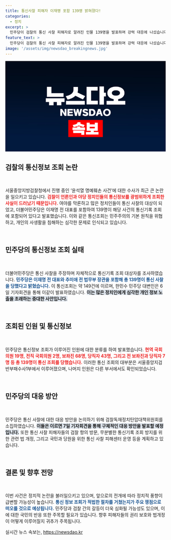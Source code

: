 ```yaml
---
title: 통신사찰 피해자 이재명 포함 139명 밝혀졌다!
categories:
  - 정치
excerpt: >
  민주당이 검찰의 통신 사찰 피해자로 알려진 인물 139명을 발표하며 강력 대응에 나섰습니다. 이재명 전 대표를 포함한 이들의 통신 기록 조회 건수는 149건에 달하며, 민주당은 기자회견을 통해 검찰 독재 정치에 맞서 싸울 계획입니다.
feature_text: >
  민주당이 검찰의 통신 사찰 피해자로 알려진 인물 139명을 발표하며 강력 대응에 나섰습니다. 이재명 전 대표를 포함한 이들의 통신 기록 조회 건수는 149건에 달하며, 민주당은 기자회견을 통해 검찰 독재 정치에 맞서 싸울 계획입니다.
image: '/assets/img/newsdao_breakingnews.jpg'
---
```


<p><img src="/assets/img/newsdao_breakingnews.jpg" alt="cryptoinkorea 속보" /></p>

<h2 data-ke-size="size26">검찰의 통신정보 조회 논란</h2>

<p data-ke-size="size16">&nbsp;</p>

<p>서울중앙지방검찰청에서 진행 중인 ‘윤석열 명예훼손 사건’에 대한 수사가 최근 큰 논란을 일으키고 있습니다. <b><span style="color: #ee2323;">검찰이 언론인과 야당 정치인들의 통신정보를 광범위하게 조회한 사실이 드러났기 때문입니다.</span></b> 여야를 막론하고 많은 정치인들이 통신 사찰의 대상이 되었고, 더불어민주당은 이재명 전 대표를 포함하여 139명이 해당 사건의 통신기록 조회에 포함되어 있다고 발표했습니다. 이와 같은 통신조회는 민주주의의 기본 원칙을 위협하고, 개인의 사생활을 침해하는 심각한 문제로 인식되고 있습니다.</p>

<p data-ke-size="size16">&nbsp;</p>

<h2 data-ke-size="size26">민주당의 통신정보 조회 실태</h2>

<p data-ke-size="size16">&nbsp;</p>

<p>더불어민주당은 통신 사찰을 주장하며 자체적으로 통신기록 조회 대상자를 조사하였습니다. <b><span style="color: #1a5490;">민주당은 이재명 전 대표와 추미애 전 법무부 장관을 포함해 총 139명이 통신 사찰을 당했다고 밝혔습니다.</span></b> 이 통신조회는 약 149건에 이르며, 한민수 민주당 대변인은 6일 기자회견을 통해 이같이 발표하였습니다. <b><span style="background-color: #21538527;">이는 많은 정치인에게 심각한 개인 정보 노출을 초래하는 중대한 사안입니다.</span></b></p>

<p data-ke-size="size16">&nbsp;</p>

<h2 data-ke-size="size26">조회된 인원 및 통신정보</h2>

<p data-ke-size="size16">&nbsp;</p>

<p>민주당은 통신정보 조회가 이루어진 인원에 대한 분류를 하여 발표했습니다. <b><span style="color: #ee2323;">현역 국회의원 19명, 전직 국회의원 2명, 보좌진 68명, 당직자 43명, 그리고 전 보좌진과 당직자 7명 등 총 139명이 통신 조회를 당했습니다.</span></b> 이러한 통신 조회의 대부분은 서울중앙지검 반부패수사1부에서 이루어졌으며, 나머지 인원은 다른 부서에서도 확인되었습니다.</p>

<p data-ke-size="size16">&nbsp;</p>

<h2 data-ke-size="size26">민주당의 대응 방안</h2>

<p data-ke-size="size16">&nbsp;</p>

<p>민주당은 통신 사찰에 대한 대응 방안을 논의하기 위해 검찰독재정치탄압대책위원회를 소집하였습니다. <b><span style="background-color: #21538527;">이들은 이르면 7일 기자회견을 통해 구체적인 대응 방안을 발표할 예정입니다.</span></b> 또한 통신 사찰 피해자들의 검찰 항의 방문, 무분별한 통신기록 조회 방지를 위한 관련 법 개정, 그리고 국민과 당원을 위한 통신 사찰 피해센터 운영 등을 계획하고 있습니다.</p>

<p data-ke-size="size16">&nbsp;</p>

<h2 data-ke-size="size26">결론 및 향후 전망</h2>

<p data-ke-size="size16">&nbsp;</p>

<p>이번 사건은 정치적 논란을 불러일으키고 있으며, 앞으로의 전개에 따라 정치적 풍향이 급변할 가능성이 높습니다. <b><span style="color: #1a5490;">통신 정보 조회가 적법한 절차를 거쳤는지가 주요 쟁점으로 떠오를 것으로 예상됩니다.</span></b> 민주당과 검찰 간의 갈등이 더욱 심화될 가능성도 있으며, 이에 대한 국민의 반응 또한 주목할 필요가 있습니다. 향후 피해자들의 권리 보호와 법개정이 어떻게 이루어질지 귀추가 주목됩니다.</p>
실시간 뉴스 속보는, <a href="https://newsdao.kr" rel="dofollow">https://newsdao.kr</a>


